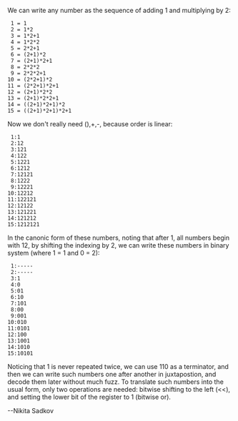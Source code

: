 We can write any number as the sequence of adding 1 and multiplying by 2:

     1 = 1
     2 = 1*2
     3 = 1*2+1
     4 = 1*2*2
     5 = 2*2+1
     6 = (2+1)*2
     7 = (2+1)*2+1
     8 = 2*2*2
     9 = 2*2*2+1
    10 = (2*2+1)*2
    11 = (2*2+1)*2+1
    12 = (2+1)*2*2
    13 = (2+1)*2*2+1
    14 = ((2+1)*2+1)*2
    15 = ((2+1)*2+1)*2+1

Now we don't really need (),+,-, because order is linear:

     1:1
     2:12
     3:121
     4:122
     5:1221
     6:1212
     7:12121
     8:1222
     9:12221
    10:12212
    11:122121
    12:12122
    13:121221
    14:121212
    15:1212121

In the canonic form of these numbers, noting that after 1, all numbers begin with 12, by shifting the indexing by 2, we can write these numbers in binary system (where 1 = 1 and 0 = 2):

     1:-----
     2:-----
     3:1
     4:0
     5:01
     6:10
     7:101
     8:00
     9:001
    10:010
    11:0101
    12:100
    13:1001
    14:1010
    15:10101

Noticing that 1 is never repeated twice, we can use 110 as a terminator, and then we can write such numbers one after another in juxtapostion, and decode them later without much fuzz. To translate such numbers into the usual form, only two operations are needed: bitwise shifting to the left (<<), and setting the lower bit of the register to 1 (bitwise or). 

--Nikita Sadkov
